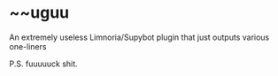 ~~uguu
==========

An extremely useless Limnoria/Supybot plugin that just outputs various one-liners

P.S. fuuuuuck shit.
